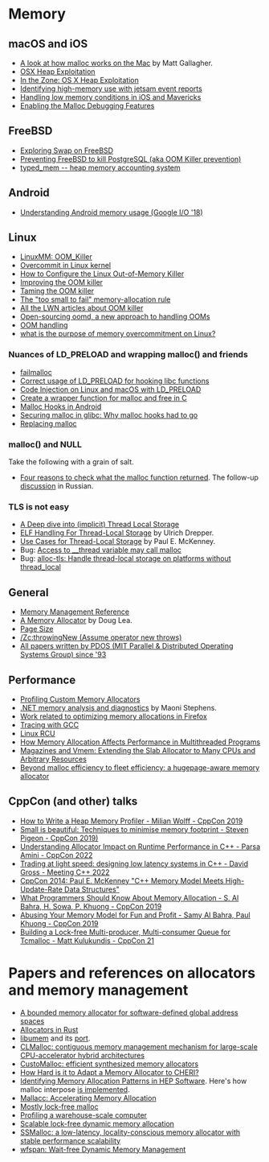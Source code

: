 
# Memory

## macOS and iOS

* [A look at how malloc works on the Mac](https://www.cocoawithlove.com/2010/05/look-at-how-malloc-works-on-mac.html) by Matt Gallagher.
* [OSX Heap Exploitation](https://blog.shpik.kr/osx,/macos,/heap,/pwnable/2019/05/09/OSX_Heap_Exploitation.html)
* [In the Zone: OS X Heap Exploitation](https://papers.put.as/papers/macosx/2016/Summercon-2016.pdf)
* [Identifying high-memory use with jetsam event reports](https://developer.apple.com/documentation/xcode/identifying-high-memory-use-with-jetsam-event-reports)
* [Handling low memory conditions in iOS and Mavericks](https://newosxbook.com/articles/MemoryPressure.html)
* [Enabling the Malloc Debugging Features](https://developer.apple.com/library/archive/documentation/Performance/Conceptual/ManagingMemory/Articles/MallocDebug.html)

## FreeBSD

* [Exploring Swap on FreeBSD](https://klarasystems.com/articles/exploring-swap-on-freebsd/)
* [Preventing FreeBSD to kill PostgreSQL (aka OOM Killer prevention)](https://fluca1978.github.io/2021/04/02/OOMKillerFreeBSD.html)
* [typed_mem -- heap memory	accounting system](https://man.freebsd.org/cgi/man.cgi?query=FREE&amp;sektion=9)

## Android

* [Understanding Android memory usage (Google I/O '18)](https://www.youtube.com/watch?v=w7K0jio8afM)

## Linux

* [LinuxMM: OOM_Killer](https://linux-mm.org/OOM_Killer)
* [Overcommit in Linux kernel](https://www.kernel.org/doc/Documentation/vm/overcommit-accounting)
* [How to Configure the Linux Out-of-Memory Killer](https://www.oracle.com/technical-resources/articles/it-infrastructure/dev-oom-killer.html)
* [Improving the OOM killer](https://lwn.net/Articles/684945/)
* [Taming the OOM killer](https://lwn.net/Articles/317814/)
* [The "too small to fail" memory-allocation rule](https://lwn.net/Articles/627632/)
* [All the LWN articles about OOM killer](https://lwn.net/Kernel/Index/#OOM_killer)
* [Open-sourcing oomd, a new approach to handling OOMs](https://engineering.fb.com/2018/07/19/production-engineering/oomd/)
* [OOM handling](https://github.com/gperftools/gperftools/wiki/OOM-handling)
* [what is the purpose of memory overcommitment on Linux?](https://unix.stackexchange.com/questions/441364/what-is-the-purpose-of-memory-overcommitment-on-linux)

### Nuances of LD_PRELOAD and wrapping malloc() and friends

* [failmalloc](https://www.nongnu.org/failmalloc/)
* [Correct usage of LD_PRELOAD for hooking libc functions](https://tbrindus.ca/correct-ld-preload-hooking-libc/)
* [Code Injection on Linux and macOS with LD_PRELOAD](https://www.getambassador.io/blog/code-injection-on-linux-and-macos)
* [Create a wrapper function for malloc and free in C](https://stackoverflow.com/questions/262439/create-a-wrapper-function-for-malloc-and-free-in-c)
* [Malloc Hooks in Android](https://android.googlesource.com/platform/bionic/+/master/libc/malloc_hooks/README.md)
* [Securing malloc in glibc: Why malloc hooks had to go](https://developers.redhat.com/articles/2021/08/25/securing-malloc-glibc-why-malloc-hooks-had-go)
* [Replacing malloc](https://www.gnu.org/software/libc/manual/html_node/Replacing-malloc.html#Replacing-malloc)


### malloc() and NULL

Take the following with a grain of salt.

* [Four reasons to check what the malloc function returned](https://pvs-studio.com/en/blog/posts/cpp/0938/). The follow-up [discussion](https://habr.com/en/companies/pvs-studio/articles/348098/comments/#comment_10649678) in Russian.


### TLS is not easy

* [A Deep dive into (implicit) Thread Local Storage](https://chao-tic.github.io/blog/2018/12/25/tls)
* [ELF Handling For Thread-Local Storage](https://uclibc.org/docs/tls.pdf) by Ulrich Drepper.
* [Use Cases for Thread-Local Storage](https://www.open-std.org/jtc1/sc22/wg21/docs/papers/2014/n4324.html) by Paul E. McKenney.
* Bug: [Access to __thread variable may call malloc](https://sourceware.org/bugzilla/show_bug.cgi?id=16133)
* Bug: [alloc-tls: Handle thread-local storage on platforms without thread_local](https://github.com/ezrosent/allocators-rs/issues/54)

## General

* [Memory Management Reference](https://www.memorymanagement.org/)
* [A Memory Allocator](https://gee.cs.oswego.edu/dl/html/malloc.html) by Doug Lea.
* [Page Size](https://www.omscs-notes.com/operating-systems/memory-management/#page-size)
* [/Zc:throwingNew (Assume operator new throws)](https://learn.microsoft.com/en-us/cpp/build/reference/zc-throwingnew-assume-operator-new-throws?view=msvc-170)
* [All papers written by PDOS (MIT Parallel & Distributed Operating Systems Group) since '93](https://pdos.csail.mit.edu/publications/)

## Performance

* [Profiling Custom Memory Allocators](https://mmore500.com/2020/07/02/malloc-profile.html)
* [.NET memory analysis and diagnostics](https://github.com/Maoni0/mem-doc) by Maoni Stephens.
* [Work related to optimizing memory allocations in Firefox](https://blog.mozilla.org/nnethercote/category/memory-allocation/)
* [Tracing with GCC](https://fekir.info/post/tracing-with-gcc/)
* [Linux RCU](http://lastweek.io/notes/linux/linux-rcu/)
* [How Memory Allocation Affects Performance in Multithreaded Programs](https://www.oracle.com/technical-resources/articles/it-infrastructure/dev-mem-alloc.html)
* [Magazines and Vmem: Extending the Slab Allocator to Many CPUs and Arbitrary Resources](https://www.usenix.org/conference/2001-usenix-annual-technical-conference/magazines-and-vmem-extending-slab-allocator-many)
* [Beyond malloc efficiency to fleet efficiency: a hugepage-aware memory allocator](https://www.usenix.org/conference/osdi21/presentation/hunter)

## CppCon (and other) talks

* [How to Write a Heap Memory Profiler - Milian Wolff - CppCon 2019](https://www.youtube.com/watch?v=YB0QoWI-g8E)
* [Small is beautiful: Techniques to minimise memory footprint - Steven Pigeon - CppCon 2019)](https://www.youtube.com/watch?v=Dxy66x6v4HE)
* [Understanding Allocator Impact on Runtime Performance in C++ - Parsa Amini - CppCon 2022](https://www.youtube.com/watch?v=Ctfbs6UVJ9Y)
* [Trading at light speed: designing low latency systems in C++ - David Gross - Meeting C++ 2022](https://www.youtube.com/watch?v=8uAW5FQtcvE)
* [CppCon 2014: Paul E. McKenney "C++ Memory Model Meets High-Update-Rate Data Structures"](https://www.youtube.com/watch?v=1Q-RH2tiyt0)
* [What Programmers Should Know About Memory Allocation - S. Al Bahra, H. Sowa, P. Khuong - CppCon 2019](https://www.youtube.com/watch?v=gYfd25Bdmws)
* [Abusing Your Memory Model for Fun and Profit - Samy Al Bahra, Paul Khuong - CppCon 2019](https://www.youtube.com/watch?v=N07tM7xWF1U)
* [Building a Lock-free Multi-producer, Multi-consumer Queue for Tcmalloc - Matt Kulukundis - CppCon 21](https://www.youtube.com/watch?v=_qaKkHuHYE0)

# Papers and references on allocators and memory management

* [A bounded memory allocator for software-defined global address spaces](https://dl.acm.org/doi/10.1145/3241624.2926709)
* [Allocators in Rust](https://github.com/ezrosent/allocators-rs)
* [libumem](https://en.wikipedia.org/wiki/Libumem) and its [port](https://github.com/omniti-labs/portableumem/).
* [CLMalloc: contiguous memory management mechanism for large-scale CPU-accelerator hybrid architectures](https://doi.org/10.1117/12.2660807)
* [CustoMalloc: efficient synthesized memory allocators](https://dl.acm.org/doi/10.1002/spe.4380230804)
* [How Hard is it to Adapt a Memory Allocator to CHERI?](https://tratt.net/laurie/blog/2023/how_hard_is_it_to_adapt_a_memory_allocator_to_cheri.html)
* [Identifying Memory Allocation Patterns in HEP Software](https://cds.cern.ch/record/2298615/files/pdf.pdf). Here's how malloc interpose [is implemented](https://github.com/FOM-Tools/FOM-Tools/blob/master/src/mallocinterpose.cxx).
* [Mallacc: Accelerating Memory Allocation](https://dl.acm.org/doi/10.1145/3093337.3037736)
* [Mostly lock-free malloc](https://dl.acm.org/doi/abs/10.1145/512429.512451)
* [Profiling a warehouse-scale computer](https://dl.acm.org/doi/10.1145/2749469.2750392)
* [Scalable lock-free dynamic memory allocation](https://dl.acm.org/doi/10.1145/996893.996848)
* [SSMalloc: a low-latency, locality-conscious memory allocator with stable performance scalability](https://dl.acm.org/doi/10.1145/2349896.2349911)
* [wfspan: Wait-free Dynamic Memory Management](https://dl.acm.org/doi/10.1145/3533724)
